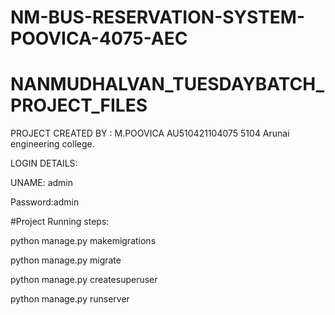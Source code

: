 # NM-BUS-RESERVATION-SYSTEM-POOVICA-4075-AEC
# NANMUDHALVAN_TUESDAYBATCH_PROJECT_FILES
PROJECT CREATED BY : M.POOVICA
AU510421104075
5104 Arunai engineering college.
                    

LOGIN DETAILS:


UNAME: admin


Password:admin




#Project Running steps:

python manage.py makemigrations

python manage.py migrate

python manage.py createsuperuser

python manage.py runserver
